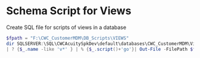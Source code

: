 # Schema Script for Views
Create SQL file for scripts of views in a database

```PowerShell
$fpath = "F:\CWC_CustomerMDM\DB_Scripts\VIEWS"
dir SQLSERVER:\SQL\CWCAcuitySpkDev\default\databases\CWC_CustomerMDM\Views `
| ? {$_.name -like 'v*' } | % {$_.script()+'go'}| Out-File -FilePath $fpath\view.sql
```

